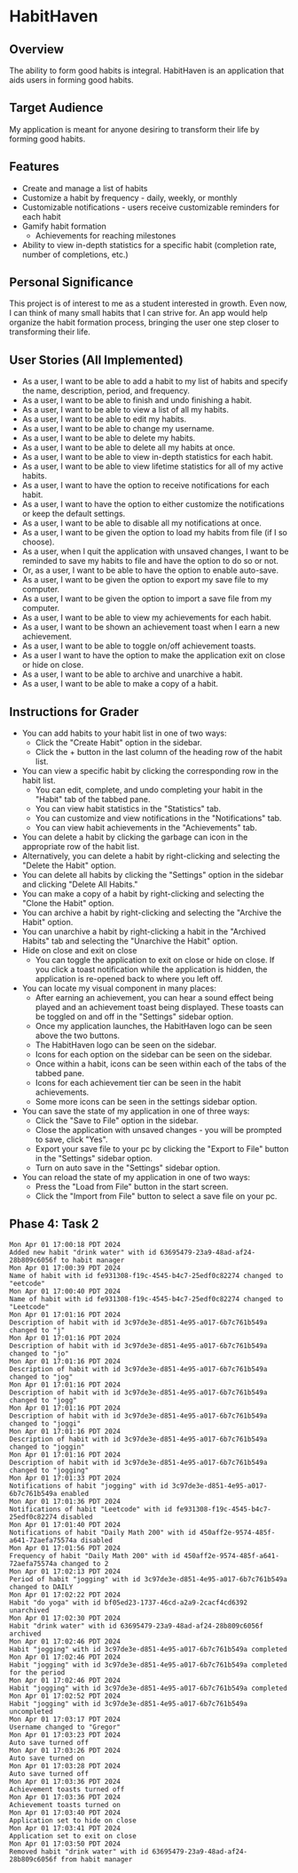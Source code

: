 # HabitHaven 

## Overview

The ability to form good habits is integral. HabitHaven is an application that 
aids users in forming good habits.  

## Target Audience

My application is meant for anyone desiring to transform their life by forming good
habits.

## Features
- Create and manage a list of habits
- Customize a habit by frequency - daily, weekly, or monthly
- Customizable notifications - users receive customizable reminders for each habit
- Gamify habit formation
  - Achievements for reaching milestones
- Ability to view in-depth statistics for a specific habit (completion rate, number of 
completions, etc.)
## Personal Significance
 This project is of interest to me as a student interested in growth. Even now, I can 
 think of many small habits that I can strive for. An app would help organize the 
 habit formation process, bringing the user one step closer to transforming their
 life.
 ## User Stories (All Implemented)
- As a user, I want to be able to add a habit to my list of habits and specify the
name, description, period, and frequency. 
- As a user, I want to be able to finish and undo finishing a habit.
- As a user, I want to be able to view a list of all my habits.
- As a user, I want to be able to edit my habits.
- As a user, I want to be able to change my username.
- As a user, I want to be able to delete my habits.
- As a user, I want to be able to delete all my habits at once.
- As a user, I want to be able to view in-depth statistics for each habit.
- As a user, I want to be able to view lifetime statistics for all of my active habits.
- As a user, I want to have the option to receive notifications for each habit.
- As a user, I want to have the option to either customize the notifications or keep the default settings.
- As a user, I want to be able to disable all my notifications at once.
- As a user, I want to be given the option to load my habits from file (if I so choose).
- As a user, when I quit the application with unsaved changes, I want to be reminded to save my habits to file and have the option to do so or not.
- Or, as a user, I want to be able to have the option to enable auto-save.
- As a user, I want to be given the option to export my save file to my computer.
- As a user, I want to be given the option to import a save file from my computer.
- As a user, I want to be able to view my achievements for each habit.
- As a user, I want to be shown an achievement toast when I earn a new achievement.
- As a user, I want to be able to toggle on/off achievement toasts.
- As a user I want to have the option to make the application exit on close or hide on close.
- As a user, I want to be able to archive and unarchive a habit. 
- As a user, I want to be able to make a copy of a habit.
## Instructions for Grader
- You can add habits to your habit list in one of two ways: 
  - Click the "Create Habit" option in the sidebar.
  - Click the + button in the last column of the heading row of the habit list.
- You can view a specific habit by clicking the corresponding row in the habit list.
  - You can edit, complete, and undo completing your habit in the "Habit" tab of the tabbed pane.
  - You can view habit statistics in the "Statistics" tab. 
  - You can customize and view notifications in the "Notifications" tab.
  - You can view habit achievements in the "Achievements" tab.
- You can delete a habit by clicking the garbage can icon in the appropriate row of the habit list. 
- Alternatively, you can delete a habit by right-clicking and selecting the "Delete the Habit" option.
- You can delete all habits by clicking the "Settings" option in the sidebar and clicking "Delete All Habits."
- You can make a copy of a habit by right-clicking and selecting the "Clone the Habit" option.
- You can archive a habit by right-clicking and selecting the "Archive the Habit" option.
- You can unarchive a habit by right-clicking a habit in the "Archived Habits" tab and selecting the "Unarchive the Habit" option.
- Hide on close and exit on close
  - You can toggle the application to exit on close or hide on close. If you click a toast notification while the application is hidden, the application is re-opened back to where you left off.
- You can locate my visual component in many places:
  - After earning an achievement, you can hear a sound effect being played and an achievement toast being displayed. These toasts can be toggled on and off in the "Settings" sidebar option.
  - Once my application launches, the HabitHaven logo can be seen above the two buttons.
  - The HabitHaven logo can be seen on the sidebar. 
  - Icons for each option on the sidebar can be seen on the sidebar. 
  - Once within a habit, icons can be seen within each of the tabs of the tabbed pane.
  - Icons for each achievement tier can be seen in the habit achievements.
  - Some more icons can be seen in the settings sidebar option.
- You can save the state of my application in one of three ways: 
  - Click the "Save to File" option in the sidebar.
  - Close the application with unsaved changes - you will be prompted to save, click "Yes".
  - Export your save file to your pc by clicking the "Export to File" button in the "Settings" sidebar option.
  - Turn on auto save in the "Settings" sidebar option.
- You can reload the state of my application in one of two ways:
  - Press the "Load from File" button in the start screen.
  - Click the "Import from File" button to select a save file on your pc.
## Phase 4: Task 2
```
Mon Apr 01 17:00:18 PDT 2024
Added new habit "drink water" with id 63695479-23a9-48ad-af24-28b809c6056f to habit manager
Mon Apr 01 17:00:39 PDT 2024
Name of habit with id fe931308-f19c-4545-b4c7-25edf0c82274 changed to "eetcode"
Mon Apr 01 17:00:40 PDT 2024
Name of habit with id fe931308-f19c-4545-b4c7-25edf0c82274 changed to "Leetcode"
Mon Apr 01 17:01:16 PDT 2024
Description of habit with id 3c97de3e-d851-4e95-a017-6b7c761b549a changed to "j"
Mon Apr 01 17:01:16 PDT 2024
Description of habit with id 3c97de3e-d851-4e95-a017-6b7c761b549a changed to "jo"
Mon Apr 01 17:01:16 PDT 2024
Description of habit with id 3c97de3e-d851-4e95-a017-6b7c761b549a changed to "jog"
Mon Apr 01 17:01:16 PDT 2024
Description of habit with id 3c97de3e-d851-4e95-a017-6b7c761b549a changed to "jogg"
Mon Apr 01 17:01:16 PDT 2024
Description of habit with id 3c97de3e-d851-4e95-a017-6b7c761b549a changed to "joggi"
Mon Apr 01 17:01:16 PDT 2024
Description of habit with id 3c97de3e-d851-4e95-a017-6b7c761b549a changed to "joggin"
Mon Apr 01 17:01:16 PDT 2024
Description of habit with id 3c97de3e-d851-4e95-a017-6b7c761b549a changed to "jogging"
Mon Apr 01 17:01:33 PDT 2024
Notifications of habit "jogging" with id 3c97de3e-d851-4e95-a017-6b7c761b549a enabled
Mon Apr 01 17:01:36 PDT 2024
Notifications of habit "Leetcode" with id fe931308-f19c-4545-b4c7-25edf0c82274 disabled
Mon Apr 01 17:01:40 PDT 2024
Notifications of habit "Daily Math 200" with id 450aff2e-9574-485f-a641-72aefa75574a disabled
Mon Apr 01 17:01:56 PDT 2024
Frequency of habit "Daily Math 200" with id 450aff2e-9574-485f-a641-72aefa75574a changed to 2
Mon Apr 01 17:02:13 PDT 2024
Period of habit "jogging" with id 3c97de3e-d851-4e95-a017-6b7c761b549a changed to DAILY
Mon Apr 01 17:02:22 PDT 2024
Habit "do yoga" with id bf05ed23-1737-46cd-a2a9-2cacf4cd6392 unarchived
Mon Apr 01 17:02:30 PDT 2024
Habit "drink water" with id 63695479-23a9-48ad-af24-28b809c6056f archived
Mon Apr 01 17:02:46 PDT 2024
Habit "jogging" with id 3c97de3e-d851-4e95-a017-6b7c761b549a completed
Mon Apr 01 17:02:46 PDT 2024
Habit "jogging" with id 3c97de3e-d851-4e95-a017-6b7c761b549a completed for the period
Mon Apr 01 17:02:46 PDT 2024
Habit "jogging" with id 3c97de3e-d851-4e95-a017-6b7c761b549a completed
Mon Apr 01 17:02:52 PDT 2024
Habit "jogging" with id 3c97de3e-d851-4e95-a017-6b7c761b549a uncompleted
Mon Apr 01 17:03:17 PDT 2024
Username changed to "Gregor"
Mon Apr 01 17:03:23 PDT 2024
Auto save turned off
Mon Apr 01 17:03:26 PDT 2024
Auto save turned on
Mon Apr 01 17:03:28 PDT 2024
Auto save turned off
Mon Apr 01 17:03:36 PDT 2024
Achievement toasts turned off
Mon Apr 01 17:03:36 PDT 2024
Achievement toasts turned on
Mon Apr 01 17:03:40 PDT 2024
Application set to hide on close
Mon Apr 01 17:03:41 PDT 2024
Application set to exit on close
Mon Apr 01 17:03:50 PDT 2024
Removed habit "drink water" with id 63695479-23a9-48ad-af24-28b809c6056f from habit manager
```